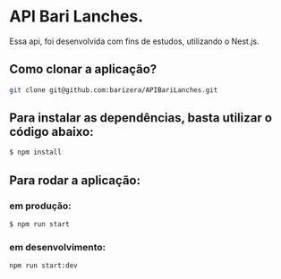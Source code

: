 # API Bari Lanches.

Essa api, foi desenvolvida com fins de estudos, utilizando o Nest.js.

## Como clonar a aplicação?

```Bash
git clone git@github.com:barizera/APIBariLanches.git
```

## Para instalar as dependências, basta utilizar o código abaixo:

```bash
$ npm install
```

## Para rodar a aplicação:

### em produção:

```bash
$ npm run start
```

### em desenvolvimento:

```Bash
npm run start:dev
```
